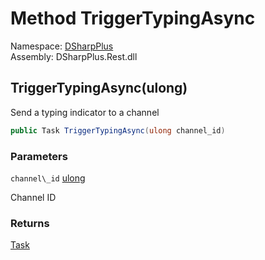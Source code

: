 # Method TriggerTypingAsync

Namespace: [DSharpPlus](DSharpPlus.md)  
Assembly: DSharpPlus.Rest.dll

## <a id="DSharpPlus_DiscordRestClient_TriggerTypingAsync_System_UInt64_"></a>TriggerTypingAsync\(ulong\)

Send a typing indicator to a channel

```csharp
public Task TriggerTypingAsync(ulong channel_id)
```

### Parameters

`channel\_id` [ulong](https://learn.microsoft.com/dotnet/api/system.uint64)

Channel ID

### Returns

[Task](https://learn.microsoft.com/dotnet/api/system.threading.tasks.task)

